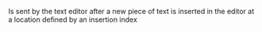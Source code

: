 Is sent by the text editor after a new piece of text is inserted in the editor at a location defined by an insertion index